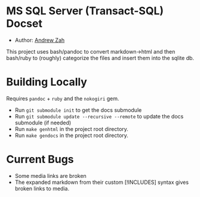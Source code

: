 MS SQL Server (Transact-SQL) Docset
=======================

* Author: [Andrew Zah](https://github.com/azah)

This project uses bash/pandoc to convert markdown->html and then bash/ruby to (roughly) categorize the files and insert them into the sqlite db.

# Building Locally

Requires `pandoc` + `ruby` and the `nokogiri` gem.

* Run `git submodule init` to get the docs submodule
* Run `git submodule update --recursive --remote` to update the docs submodule (if needed)
* Run `make genhtml` in the project root directory.
* Run `make gendocs` in the project root directory.

# Current Bugs
* Some media links are broken
* The expanded markdown from their custom [!INCLUDES] syntax gives broken links to media.
